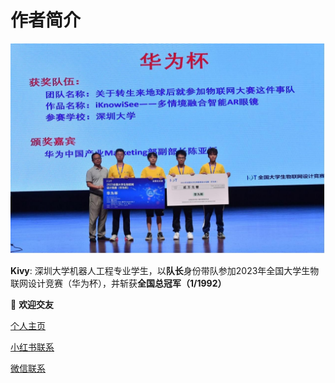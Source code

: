 # 作者简介
![华为杯总冠军](../images/champion.png)

**Kivy**: 深圳大学机器人工程专业学生，以**队长**身份带队参加2023年全国大学生物联网设计竞赛（华为杯），并斩获**全国总冠军（1/1992）**

🍵 **欢迎交友**

[个人主页](https://kolakivy.github.io/)

[小红书联系](https://www.xiaohongshu.com/user/profile/609fe5db00000000010071d6)

[微信联系](../images/wechat.png)